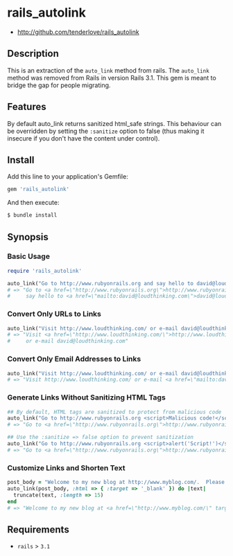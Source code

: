 # rails_autolink

- http://github.com/tenderlove/rails_autolink


## Description

This is an extraction of the `auto_link` method from rails.  The `auto_link`
method was removed from Rails in version Rails 3.1.  This gem is meant to
bridge the gap for people migrating.

## Features

By default auto_link returns sanitized html_safe strings. This behaviour can
be overridden by setting the `:sanitize` option to false (thus making it
insecure if you don't have the content under control).

## Install

Add this line to your application's Gemfile:

```ruby
gem 'rails_autolink'
```

And then execute:

```bash
$ bundle install
```


## Synopsis

### Basic Usage

```ruby
require 'rails_autolink'

auto_link("Go to http://www.rubyonrails.org and say hello to david@loudthinking.com")
# => "Go to <a href=\"http://www.rubyonrails.org\">http://www.rubyonrails.org</a> and
#     say hello to <a href=\"mailto:david@loudthinking.com\">david@loudthinking.com</a>"
```

### Convert Only URLs  to Links

```ruby
auto_link("Visit http://www.loudthinking.com/ or e-mail david@loudthinking.com", :link => :urls)
# => "Visit <a href=\"http://www.loudthinking.com/\">http://www.loudthinking.com/</a>
#     or e-mail david@loudthinking.com"
```

### Convert Only Email Addresses to Links

```ruby
auto_link("Visit http://www.loudthinking.com/ or e-mail david@loudthinking.com", :link => :email_addresses)
# => "Visit http://www.loudthinking.com/ or e-mail <a href=\"mailto:david@loudthinking.com\">david@loudthinking.com</a>"
```

### Generate Links Without Sanitizing HTML Tags

```ruby
## By default, HTML tags are sanitized to protect from malicious code
auto_link("Go to http://www.rubyonrails.org <script>Malicious code!</script>")
# => "Go to <a href=\"http://www.rubyonrails.org\">http://www.rubyonrails.org</a> "

## Use the :sanitize => false option to prevent sanitization
auto_link("Go to http://www.rubyonrails.org <script>alert('Script!')</script>", :sanitize => false)
# => "Go to <a href=\"http://www.rubyonrails.org\">http://www.rubyonrails.org</a> <script>alert('Script!')</script>"
```

### Customize Links and Shorten Text

```ruby
post_body = "Welcome to my new blog at http://www.myblog.com/.  Please e-mail me at me@email.com."
auto_link(post_body, :html => { :target => '_blank' }) do |text|
  truncate(text, :length => 15)
end
# => "Welcome to my new blog at <a href=\"http://www.myblog.com/\" target=\"_blank\">http://www.m...</a>.
```

## Requirements

- `rails` > `3.1`
